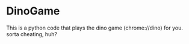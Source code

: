 # DinoGame
This is a python code that plays the dino game (chrome://dino) for you. sorta cheating, huh?
